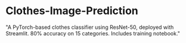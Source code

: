 # Clothes-Image-Prediction
"A PyTorch-based clothes classifier using ResNet-50, deployed with Streamlit. 80% accuracy on 15 categories. Includes training notebook."
